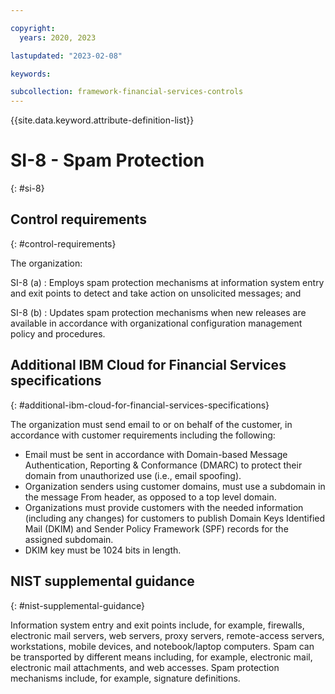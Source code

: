 ```yaml
---

copyright:
  years: 2020, 2023

lastupdated: "2023-02-08"

keywords:

subcollection: framework-financial-services-controls
---
```


{{site.data.keyword.attribute-definition-list}}

               
# SI-8 - Spam Protection
{: #si-8}

## Control requirements
{: #control-requirements}

The organization:

SI-8 (a)
    : Employs spam protection mechanisms at information system entry and exit points to detect and take action on unsolicited messages; and

SI-8 (b)
    : Updates spam protection mechanisms when new releases are available in accordance with organizational configuration management policy and procedures.

## Additional IBM Cloud for Financial Services specifications
{: #additional-ibm-cloud-for-financial-services-specifications}

The organization must send email to or on behalf of the customer, in accordance with customer requirements including the following:
- Email must be sent in accordance  with Domain-based Message Authentication, Reporting & Conformance (DMARC) to protect their domain from unauthorized use (i.e., email spoofing).
- Organization senders using customer domains, must use a subdomain in the message From header, as opposed to a top level domain.
- Organizations must provide customers with the needed information (including any changes) for customers to publish Domain Keys Identified Mail (DKIM) and Sender Policy Framework (SPF) records for the assigned subdomain.
- DKIM key must be 1024 bits in length.

## NIST supplemental guidance
{: #nist-supplemental-guidance}

Information system entry and exit points include, for example, firewalls, electronic mail servers, web servers, proxy servers, remote-access servers, workstations, mobile devices, and notebook/laptop computers. Spam can be transported by different means including, for example, electronic mail, electronic mail attachments, and web accesses. Spam protection mechanisms include, for example, signature definitions.





